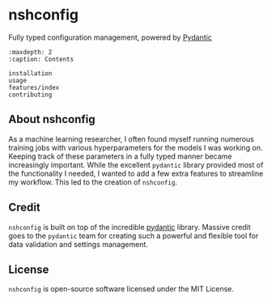 # nshconfig

Fully typed configuration management, powered by [Pydantic](https://github.com/pydantic/pydantic/)

```{toctree}
:maxdepth: 2
:caption: Contents

installation
usage
features/index
contributing
```

## About nshconfig

As a machine learning researcher, I often found myself running numerous training jobs with various hyperparameters for the models I was working on. Keeping track of these parameters in a fully typed manner became increasingly important. While the excellent `pydantic` library provided most of the functionality I needed, I wanted to add a few extra features to streamline my workflow. This led to the creation of `nshconfig`.

## Credit

`nshconfig` is built on top of the incredible [pydantic](https://github.com/pydantic/pydantic/) library. Massive credit goes to the `pydantic` team for creating such a powerful and flexible tool for data validation and settings management.

## License

`nshconfig` is open-source software licensed under the MIT License.
